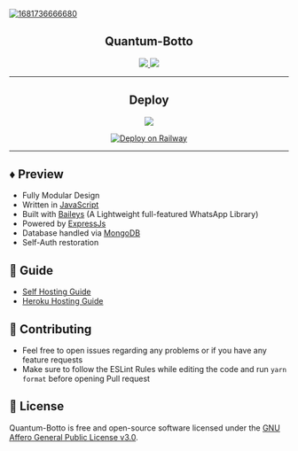 <!-- ![Just...]() -->

<a href="https://ibb.co/n6d151N"><img src="https://i.ibb.co/LYjg2gX/1681736666680.jpg" alt="1681736666680" border="0" /></a>

<div align='center'>

<h2> Quantum-Botto </h2>
  
<a href='https://github.com/Quantum-realm/Quantum-Botto/releases'>
  
<img src='https://img.shields.io/github/v/release/Toshi-san001/Rin-Tohsaka?color=%231e81b0&label=version&style=for-the-badge'>
  
</a>
  
<a href='https://github.com/Toshi-san001/Rin-Tohsaka/blob/master/LICENSE'>
  
<img src='https://img.shields.io/github/license/Toshi-san001/Rin-Tohsaka?color=%231e81b0&style=for-the-badge'>
  
</a>
  
</div>

---

<div align='center'>
  
## Deploy
  
<a href='https://heroku.com/deploy'>
  
<img src='https://www.herokucdn.com/deploy/button.png'>

[![Deploy on Railway](https://railway.app/button.svg)](https://railway.app/new/template/3j9GNw?referralCode=TE7efK)
  
</a>
  
</div>

---

## ♦️ Preview

 - Fully Modular Design
 - Written in [JavaScript](https://www.javascript.com/)
 - Built with [Baileys](https://github.com/adiwajshing/baileys) (A Lightweight full-featured WhatsApp Library)
 - Powered by [ExpressJs](https://expressjs.com/)
 - Database handled via [MongoDB](https://www.mongodb.com/)
 - Self-Auth restoration

 ## 📙 Guide

 - [Self Hosting Guide](https://github.com/Quantum-realm/Quantum-Botto/blob/master/Self-Hosting-Guide.md)
 - [Heroku Hosting Guide](https://github.com/Quantum-realm/Quantum-Botto/blob/master/Heroku-Hosting-Guide.md)

 ## 💪 Contributing

 - Feel free to open issues regarding any problems or if you have any feature requests
 - Make sure to follow the ESLint Rules while editing the code and run `yarn format` before opening Pull request

 ## 🎐 License

 Quantum-Botto is free and open-source software licensed under the [GNU Affero General Public License v3.0](https://github.com/Toshi-san001/Rin-Tohsaka/blob/master/LICENSE).
